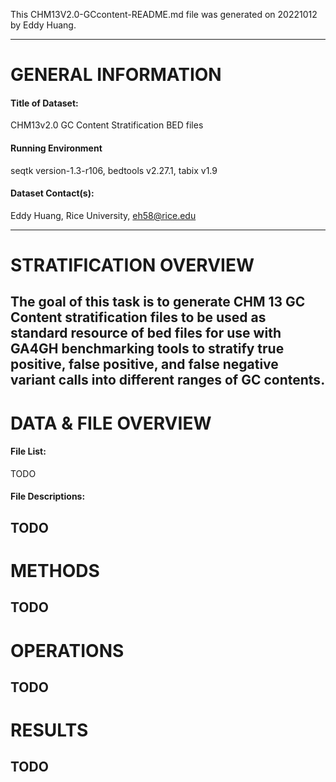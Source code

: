 This CHM13V2.0-GCcontent-README.md file was generated on 20221012 by Eddy Huang.

---

# GENERAL INFORMATION

#### Title of Dataset:
CHM13v2.0 GC Content Stratification BED files

#### Running Environment
seqtk version-1.3-r106, bedtools v2.27.1, tabix v1.9

#### Dataset Contact(s):
Eddy Huang, Rice University, eh58@rice.edu

---

# STRATIFICATION OVERVIEW

The goal of this task is to generate CHM 13 GC Content stratification files to be used as standard resource of bed files for use with GA4GH benchmarking tools to stratify true positive, false positive, and false negative variant calls into different ranges of GC contents.
---

# DATA & FILE OVERVIEW

#### File List:
TODO

#### File Descriptions:

TODO
---
# METHODS

TODO
---
# OPERATIONS

TODO
---
# RESULTS

TODO
---
